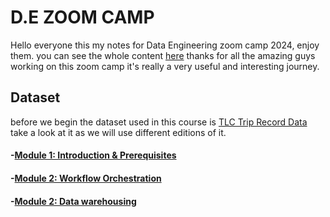 # D.E ZOOM CAMP
Hello everyone this my notes for Data Engineering zoom camp 2024, enjoy them.
you can see the whole content [here](https://github.com/DataTalksClub/data-engineering-zoomcamp/tree/main)
thanks for all the amazing guys working on this zoom camp it's really a very useful and interesting journey.

## Dataset
before we begin the dataset used in this course is [TLC Trip Record Data](https://www.nyc.gov/site/tlc/about/tlc-trip-record-data.page)   
take a look at it as we will use different editions of it.

#### -[Module 1: Introduction & Prerequisites](./Module-1)
#### -[Module 2:  Workflow Orchestration](./Module-2)
#### -[Module 2:  Data warehousing](./Module-3)

